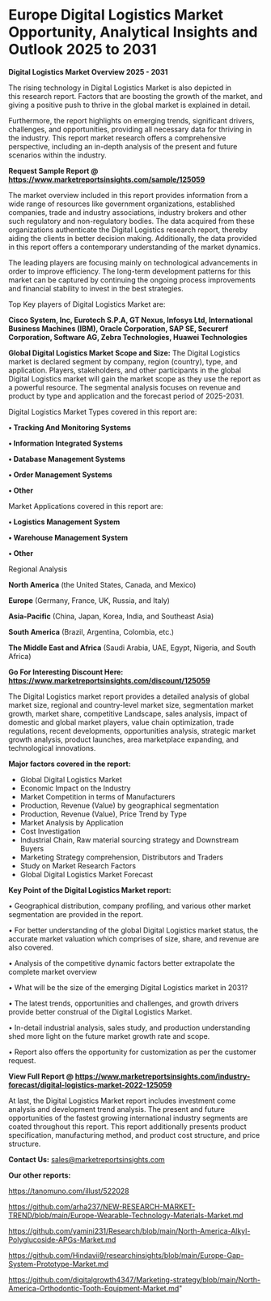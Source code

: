 # Europe Digital Logistics Market Opportunity, Analytical Insights and Outlook 2025 to 2031

<Strong> Digital Logistics Market Overview 2025 - 2031</strong>

The rising technology in Digital Logistics Market is also depicted in this research report. Factors that are boosting the growth of the market, and giving a positive push to thrive in the global market is explained in detail.

Furthermore, the report highlights on emerging trends, significant drivers, challenges, and opportunities, providing all necessary data for thriving in the industry. This report market research offers a comprehensive perspective, including an in-depth analysis of the present and future scenarios within the industry.

<strong>Request Sample Report @ <a href=https://www.marketreportsinsights.com/sample/125059>https://www.marketreportsinsights.com/sample/125059</a></strong>

The market overview included in this report provides information from a wide range of resources like government organizations, established companies, trade and industry associations, industry brokers and other such regulatory and non-regulatory bodies. The data acquired from these organizations authenticate the Digital Logistics research report, thereby aiding the clients in better decision making. Additionally, the data provided in this report offers a contemporary understanding of the market dynamics.

The leading players are focusing mainly on technological advancements in order to improve efficiency. The long-term development patterns for this market can be captured by continuing the ongoing process improvements and financial stability to invest in the best strategies.

Top Key players of Digital Logistics Market are:

<strong>Cisco System, Inc, Eurotech S.P.A, GT Nexus, Infosys Ltd, International Business Machines (IBM), Oracle Corporation, SAP SE, Securerf Corporation, Software AG, Zebra Technologies, Huawei Technologies</strong>

<strong><b>Global Digital Logistics Market Scope and Size:</b></strong>
The Digital Logistics market is declared segment by company, region (country), type, and application. Players, stakeholders, and other participants in the global Digital Logistics market will gain the market scope as they use the report as a powerful resource. The segmental analysis focuses on revenue and product by type and application and the forecast period of 2025-2031.

Digital Logistics Market Types covered in this report are:

<strong>• Tracking And Monitoring Systems

• Information Integrated Systems

• Database Management Systems

• Order Management Systems

• Other</strong>

Market Applications covered in this report are:

<strong>• Logistics Management System

• Warehouse Management System

• Other</strong> 

Regional Analysis

<strong>North America</strong> (the United States, Canada, and Mexico)

<strong>Europe</strong> (Germany, France, UK, Russia, and Italy)

<strong>Asia-Pacific</strong> (China, Japan, Korea, India, and Southeast Asia)

<strong>South America</strong> (Brazil, Argentina, Colombia, etc.)

<strong>The Middle East and Africa</strong> (Saudi Arabia, UAE, Egypt, Nigeria, and South Africa)

<strong>Go For Interesting Discount Here: <a href=https://www.marketreportsinsights.com/discount/125059>https://www.marketreportsinsights.com/discount/125059</a></strong>

The Digital Logistics market report provides a detailed analysis of global market size, regional and country-level market size, segmentation market growth, market share, competitive Landscape, sales analysis, impact of domestic and global market players, value chain optimization, trade regulations, recent developments, opportunities analysis, strategic market growth analysis, product launches, area marketplace expanding, and technological innovations.

<strong><b>Major factors covered in the report:</b></strong>
<ul>
  <li>Global Digital Logistics Market </li>
  <li>Economic Impact on the Industry</li>
  <li>Market Competition in terms of Manufacturers</li>
  <li>Production, Revenue (Value) by geographical segmentation</li>
  <li>Production, Revenue (Value), Price Trend by Type</li>
  <li>Market Analysis by Application</li>
  <li>Cost Investigation</li>
  <li>Industrial Chain, Raw material sourcing strategy and Downstream Buyers</li>
  <li>Marketing Strategy comprehension, Distributors and Traders</li>
  <li>Study on Market Research Factors</li>
  <li>Global Digital Logistics Market Forecast</li>
</ul>

<strong><b>Key Point of the Digital Logistics Market report:</b></strong>

• Geographical distribution, company profiling, and various other market segmentation are provided in the report.

• For better understanding of the global Digital Logistics market status, the accurate market valuation which comprises of size, share, and revenue are also covered.

• Analysis of the competitive dynamic factors better extrapolate the complete market overview

• What will be the size of the emerging Digital Logistics market in 2031?

• The latest trends, opportunities and challenges, and growth drivers provide better construal of the Digital Logistics Market.

• In-detail industrial analysis, sales study, and production understanding shed more light on the future market growth rate and scope.

• Report also offers the opportunity for customization as per the customer request.

<strong><b>View Full Report @ <a href=https://www.marketreportsinsights.com/industry-forecast/digital-logistics-market-2022-125059>https://www.marketreportsinsights.com/industry-forecast/digital-logistics-market-2022-125059</a></b></strong>


At last, the Digital Logistics Market report includes investment come analysis and development trend analysis. The present and future opportunities of the fastest growing international industry segments are coated throughout this report. This report additionally presents product specification, manufacturing method, and product cost structure, and price structure.

<strong>Contact Us:</strong>
sales@marketreportsinsights.com

<strong>Our other reports:</strong>

<a href=https://tanomuno.com/illust/522028>https://tanomuno.com/illust/522028</a>

<a href=https://github.com/arha237/NEW-RESEARCH-MARKET-TREND/blob/main/Europe-Wearable-Technology-Materials-Market.md>https://github.com/arha237/NEW-RESEARCH-MARKET-TREND/blob/main/Europe-Wearable-Technology-Materials-Market.md</a>

<a href=https://github.com/yamini231/Research/blob/main/North-America-Alkyl-Polyglucoside-APGs-Market.md>https://github.com/yamini231/Research/blob/main/North-America-Alkyl-Polyglucoside-APGs-Market.md</a>

<a href=https://github.com/Hindavii9/researchinsights/blob/main/Europe-Gap-System-Prototype-Market.md>https://github.com/Hindavii9/researchinsights/blob/main/Europe-Gap-System-Prototype-Market.md</a>

<a href=https://github.com/digitalgrowth4347/Marketing-strategy/blob/main/North-America-Orthodontic-Tooth-Equipment-Market.md>https://github.com/digitalgrowth4347/Marketing-strategy/blob/main/North-America-Orthodontic-Tooth-Equipment-Market.md</a>"
